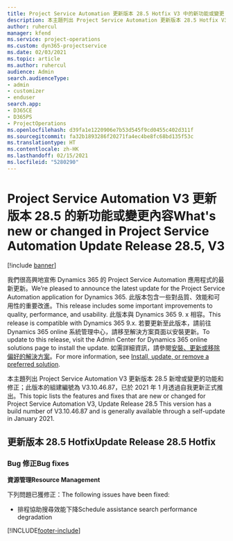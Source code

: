 ```yaml
---
title: Project Service Automation 更新版本 28.5 Hotfix V3 中的新功能或變更
description: 本主題列出 Project Service Automation 更新版本 28.5 Hotfix V3 提供的功能和修正。
author: ruhercul
manager: kfend
ms.service: project-operations
ms.custom: dyn365-projectservice
ms.date: 02/03/2021
ms.topic: article
ms.author: ruhercul
audience: Admin
search.audienceType:
- admin
- customizer
- enduser
search.app:
- D365CE
- D365PS
- ProjectOperations
ms.openlocfilehash: d39fa1e1220906e7b53d545f9cd0455c402d311f
ms.sourcegitcommit: fa32b1893286f20271fa4ec4be8fc68bd135f53c
ms.translationtype: HT
ms.contentlocale: zh-HK
ms.lasthandoff: 02/15/2021
ms.locfileid: "5280290"
---
```

# <a name="whats-new-or-changed-in-project-service-automation-update-release-285-v3"></a><span data-ttu-id="95096-103">Project Service Automation V3 更新版本 28.5 的新功能或變更內容</span><span class="sxs-lookup"><span data-stu-id="95096-103">What's new or changed in Project Service Automation Update Release 28.5, V3</span></span>

[!include [banner](../includes/psa-now-project-operations.md)]

<span data-ttu-id="95096-104">我們很高興地宣佈 Dynamics 365 的 Project Service Automation 應用程式的最新更新。</span><span class="sxs-lookup"><span data-stu-id="95096-104">We’re pleased to announce the latest update for the Project Service Automation application for Dynamics 365.</span></span> <span data-ttu-id="95096-105">此版本包含一些對品質、效能和可用性的重要改進。</span><span class="sxs-lookup"><span data-stu-id="95096-105">This release includes some important improvements to quality, performance, and usability.</span></span> <span data-ttu-id="95096-106">此版本與 Dynamics 365 9. x 相容。</span><span class="sxs-lookup"><span data-stu-id="95096-106">This release is compatible with Dynamics 365 9.x.</span></span> <span data-ttu-id="95096-107">若要更新至此版本，請前往 Dynamics 365 online 系統管理中心，請移至解決方案頁面以安裝更新。</span><span class="sxs-lookup"><span data-stu-id="95096-107">To update to this release, visit the Admin Center for Dynamics 365 online solutions page to install the update.</span></span> <span data-ttu-id="95096-108">如需詳細資訊，請參閱[安裝、更新或移除偏好的解決方案](https://docs.microsoft.com/power-platform/admin/install-remove-preferred-solution)。</span><span class="sxs-lookup"><span data-stu-id="95096-108">For more information, see [Install, update, or remove a preferred solution](https://docs.microsoft.com/power-platform/admin/install-remove-preferred-solution).</span></span>

<span data-ttu-id="95096-109">本主題列出 Project Service Automation V3 更新版本 28.5 新增或變更的功能和修正；此版本的組建編號為 V3.10.46.87，已於 2021 年 1 月透過自我更新正式推出。</span><span class="sxs-lookup"><span data-stu-id="95096-109">This topic lists the features and fixes that are new or changed for Project Service Automation V3, Update Release 28.5 This version has a build number of V3.10.46.87 and is generally available through a self-update in January 2021.</span></span>

## <a name="update-release-285-hotfix"></a><span data-ttu-id="95096-110">更新版本 28.5 Hotfix</span><span class="sxs-lookup"><span data-stu-id="95096-110">Update Release 28.5 Hotfix</span></span>

### <a name="bug-fixes"></a><span data-ttu-id="95096-111">Bug 修正</span><span class="sxs-lookup"><span data-stu-id="95096-111">Bug fixes</span></span>

<span data-ttu-id="95096-112">**資源管理**</span><span class="sxs-lookup"><span data-stu-id="95096-112">**Resource Management**</span></span>

<span data-ttu-id="95096-113">下列問題已獲修正：</span><span class="sxs-lookup"><span data-stu-id="95096-113">The following issues have been fixed:</span></span>

- <span data-ttu-id="95096-114">排程協助搜尋效能下降</span><span class="sxs-lookup"><span data-stu-id="95096-114">Schedule assistance search performance degradation</span></span>



[!INCLUDE[footer-include](../includes/footer-banner.md)]